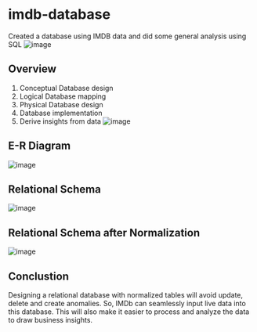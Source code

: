 # imdb-database
Created a database using IMDB data and did some general analysis using SQL
![image](https://user-images.githubusercontent.com/84420303/133950672-21c6d2df-4710-4ca0-a2e0-5f2ecee536d0.png)
## Overview
1. Conceptual Database design
2. Logical Database mapping
3. Physical Database design
4. Database implementation
5. Derive insights from data
![image](https://user-images.githubusercontent.com/84420303/133950769-c4c6b331-f67a-4da4-8211-ae41380f0d17.png)
## E-R Diagram
![image](https://user-images.githubusercontent.com/84420303/133950794-5425eb6a-4cbe-4086-947e-fa63d4bb4812.png)
## Relational Schema
![image](https://user-images.githubusercontent.com/84420303/133950844-c0863dbb-6781-4006-ade6-129109396c14.png)
## Relational Schema after Normalization
![image](https://user-images.githubusercontent.com/84420303/133950868-6b7d4f31-eb95-4650-88ce-be015817e917.png)
## Conclustion
Designing a relational database with normalized tables will avoid update, delete and create anomalies. So, IMDb can seamlessly input live data into this database. This will also make it easier to process and analyze the data to draw business insights. 
